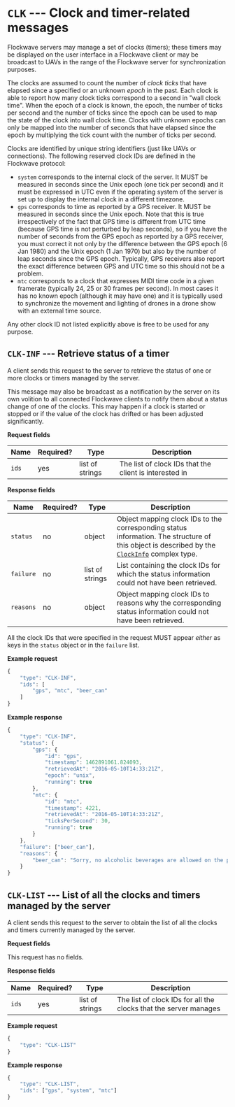 # `CLK` --- Clock and timer-related messages

Flockwave servers may manage a set of clocks (timers); these timers may be displayed on the user interface in a Flockwave client or may be broadcast to UAVs in the range of the Flockwave server for synchronization purposes.

The clocks are assumed to count the number of *clock ticks* that have elapsed since a specified or an unknown *epoch* in the past. Each clock is able to report how many clock ticks correspond to a second in "wall clock time". When the epoch of a clock is known, the epoch, the number of ticks per second and the number of ticks since the epoch can be used to map the state of the clock into wall clock time. Clocks with unknown epochs can only be mapped into the number of seconds that have elapsed since the epoch by multiplying the tick count with the number of ticks per second.

Clocks are identified by unique string identifiers (just like UAVs or connections). The following reserved clock IDs are defined in the Flockwave protocol:

* `system` corresponds to the internal clock of the server. It MUST be measured in seconds since the Unix epoch (one tick per second) and it must be expressed in UTC even if the operating system of the server is set up to display the internal clock in a different timezone.
* `gps` corresponds to time as reported by a GPS receiver. It MUST be measured in seconds since the Unix epoch. Note that this is true irrespectively of the fact that GPS time is different from UTC time (because GPS time is not perturbed by leap seconds), so if you have the number of seconds from the GPS epoch as reported by a GPS receiver, you must correct it not only by the difference between the GPS epoch (6 Jan 1980) and the Unix epoch (1 Jan 1970) but also by the number of leap seconds since the GPS epoch. Typically, GPS receivers also report the exact difference between GPS and UTC time so this should not be a problem.
* `mtc` corresponds to a clock that expresses MIDI time code in a given framerate (typically 24, 25 or 30 frames per second). In most cases it has no known epoch (although it may have one) and it is typically used to synchronize the movement and lighting of drones in a drone show with an external time source.

Any other clock ID not listed explicitly above is free to be used for any purpose.

## `CLK-INF` --- Retrieve status of a timer

A client sends this request to the server to retrieve the status of one or more clocks or timers managed by the server.

This message may also be broadcast as a notification by the server on its own volition to all connected Flockwave clients to notify them about a status change of one of the clocks. This may happen if a clock is started or stopped or if the value of the clock has drifted or has been adjusted significantly.

**Request fields**

Name | Required? | Type | Description
---- | --------- | ---- | -----------
`ids` | yes | list of strings | The list of clock IDs that the client is interested in

**Response fields**

Name | Required? | Type | Description
---- | --------- | ---- | -----------
`status` | no | object | Object mapping clock IDs to the corresponding status information. The structure of this object is described by the [`ClockInfo`](#clockinfo) complex type.
`failure` | no | list of strings | List containing the clock IDs for which the status information could not have been retrieved.
`reasons` | no | object | Object mapping clock IDs to reasons why the corresponding status information could not have been retrieved.

All the clock IDs that were specified in the request MUST appear *either* as keys in the `status` object or in the `failure` list.

**Example request**
```js
{
    "type": "CLK-INF",
    "ids": [
        "gps", "mtc", "beer_can"
    ]
}
```

**Example response**
```js
{
    "type": "CLK-INF",
    "status": {
        "gps": {
            "id": "gps",
            "timestamp": 1462891061.824093,
            "retrievedAt": "2016-05-10T14:33:21Z",
            "epoch": "unix",
            "running": true
        },
        "mtc": {
            "id": "mtc",
            "timestamp": 4221,
            "retrievedAt": "2016-05-10T14:33:21Z",
            "ticksPerSecond": 30,
            "running": true
        }
    },
    "failure": ["beer_can"],
    "reasons": {
        "beer_can": "Sorry, no alcoholic beverages are allowed on the premises."
    }
}
```

## `CLK-LIST` --- List of all the clocks and timers managed by the server

A client sends this request to the server to obtain the list of all the clocks and timers currently managed by the server.

**Request fields**

This request has no fields.

**Response fields**

Name | Required? | Type | Description
---- | --------- | ---- | -----------
`ids` | yes | list of strings | The list of clock IDs for all the clocks that the server manages

**Example request**
```js
{
    "type": "CLK-LIST"
}
```

**Example response**
```js
{
    "type": "CLK-LIST",
    "ids": ["gps", "system", "mtc"]
}
```


